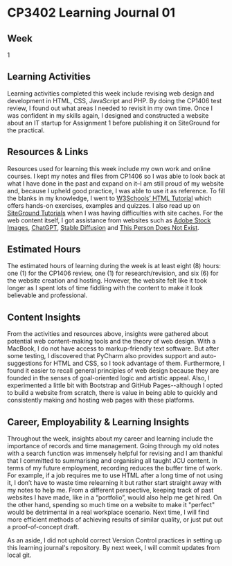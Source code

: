 # CP3402 Learning Journal 01
## Week
1
## Learning Activities

Learning activities completed this week include revising web design and development in HTML, CSS, JavaScript and PHP. By doing the CP1406 test review, I found out what areas I needed to revisit in my own time. Once I was confident in my skills again, I designed and constructed a website about an IT startup for Assignment 1 before publishing it on SiteGround for the practical.

## Resources & Links

Resources used for learning this week include my own work and online courses. I kept my notes and files from CP1406 so I was able to look back at what I have done in the past and expand on it–I am still proud of my website and, because I upheld good practice, I was able to use it as reference. To fill the blanks in my knowledge, I went to [W3Schools’ HTML Tutorial](https://www.w3schools.com/html/) which offers hands-on exercises, examples and quizzes. I also read up on [SiteGround Tutorials](https://www.siteground.com/tutorials/) when I was having difficulties with site caches. For the web content itself, I got assistance from websites such as [Adobe Stock Images](https://stock.adobe.com/au/), [ChatGPT](https://openai.com/blog/chatgpt), [Stable Diffusion](https://stablediffusionweb.com/#demo) and [This Person Does Not Exist](https://this-person-does-not-exist.com/en).

## Estimated Hours

The estimated hours of learning during the week is at least eight (8) hours: one (1) for the CP1406 review, one (1) for research/revision, and six (6) for the website creation and hosting. However, the website felt like it took longer as I spent lots of time fiddling with the content to make it look believable and professional.

## Content Insights

From the activities and resources above, insights were gathered about potential web content-making tools and the theory of web design. With a MacBook, I do not have access to markup-friendly text software. But after some testing, I discovered that PyCharm also provides support and auto-suggestions for HTML and CSS, so I took advantage of them. Furthermore, I found it easier to recall general principles of web design because they are founded in the senses of goal-oriented logic and artistic appeal. Also, I experimented a little bit with Bootstrap and GitHub Pages--although I opted to build a website from scratch, there is value in being able to quickly and consistently making and hosting web pages with these platforms.

## Career, Employability & Learning Insights

Throughout the week, insights about my career and learning include the importance of records and time management. Going through my old notes with a search function was immensely helpful for revising and I am thankful that I committed to summarising and organising all taught JCU content. In terms of my future employment, recording reduces the buffer time of work. For example, if a job requires me to use HTML after a long time of not using it, I don’t have to waste time relearning it but rather start straight away with my notes to help me. From a different perspective, keeping track of past websites I have made, like in a “portfolio”, would also help me get hired. On the other hand, spending so much time on a website to make it "perfect" would be detrimental in a real workplace scenario. Next time, I will find more efficient methods of achieving results of similar quality, or just put out a proof-of-concept draft.

As an aside, I did not uphold correct Version Control practices in setting up this learning journal's repository. By next week, I will commit updates from local git.
